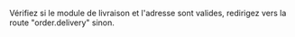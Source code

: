 Vérifiez si le module de livraison et l'adresse sont valides, redirigez vers la route "order.delivery" sinon.